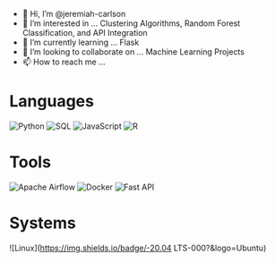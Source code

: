 - 👋 Hi, I’m @jeremiah-carlson
- 👀 I’m interested in ... Clustering Algorithms, Random Forest Classification, and API Integration
- 🌱 I’m currently learning ... Flask
- 💞️ I’m looking to collaborate on ... Machine Learning Projects
- 📫 How to reach me ...


# Languages
![Python](https://img.shields.io/badge/-Python-000?&logo=Python)
![SQL](https://img.shields.io/badge/-SQL-000?&logo=PostgreSQL)
![JavaScript](https://img.shields.io/badge/-JavaScript-000?&logo=JavaScript)
![R](https://img.shields.io/badge/-R-000?&logo=R)

# Tools
![Apache Airflow](https://img.shields.io/badge/-Airflow-000?&logo=ApacheAirflow)
![Docker](https://img.shields.io/badge/-Docker-000?&logo=Docker)
![Fast API](https://img.shields.io/badge/-FastAPI-000?&logo=FastApi)

# Systems
![Linux](https://img.shields.io/badge/-20.04 LTS-000?&logo=Ubuntu)

<!---
jeremiah-carlson/jeremiah-carlson is a ✨ special ✨ repository because its `README.md` (this file) appears on your GitHub profile.
You can click the Preview link to take a look at your changes.
--->
